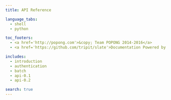 ```yaml
---
title: API Reference

language_tabs:
  - shell
  - python

toc_footers:
  - <a href='http://popong.com'>&copy; Team POPONG 2014-2016</a>
  - <a href='https://github.com/tripit/slate'>Documentation Powered by Slate</a>

includes:
  - introduction
  - authentication
  - batch
  - api-0.1
  - api-0.2

search: true
---
```

